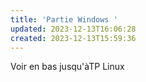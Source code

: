 ```yaml
---
title: 'Partie Windows '
updated: 2023-12-13T16:06:28
created: 2023-12-13T15:59:36
---
```


Voir en bas jusqu'àTP Linux
